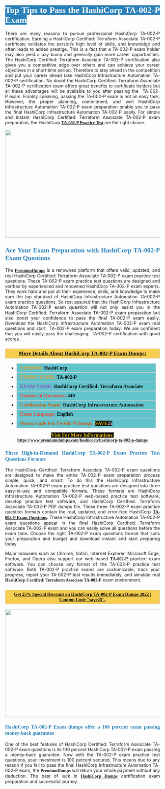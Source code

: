 <h1 style="text-align: justify;"><span style="color:#ffffff;"><span style="font-family:Georgia,serif;"><strong><span style="background-color:#2980b9;">Top Tips to Pass the HashiCorp TA-002-P Exam</span></strong></span></span></h1>

<p style="text-align: justify;">There are many reasons to pursue professional HashiCorp TA-002-P certification. Earning a HashiCorp Certified: Terraform Associate TA-002-P certificate validates the person’s high level of skills, and knowledge and often leads to added prestige. This is a fact that a TA-002-P exam holder may also yield a pay bump and generally gain more career opportunities. The HashiCorp Certified: Terraform Associate TA-002-P certification also gives you a competitive edge over others and can achieve your career objectives in a short time period. Therefore to stay ahead in the competition and put your career ahead take HashiCorp Infrastructure Automation TA-002-P certification. No doubt the HashiCorp Certified: Terraform Associate TA-002-P certification exam offers great benefits to certificate holders but all these advantages will be available to you after passing the  TA-002-P exam. Frankly speaking, passing the TA-002-P exam is not an easy task. However, the proper planning, commitment, and well HashiCorp Infrastructure Automation TA-002-P exam preparation enable you to pass the final HashiCorp Infrastructure Automation TA-002-P easily. For simple and instant HashiCorp Certified: Terraform Associate TA-002-P exam preparation, the HashiCorp <span style="font-family:Georgia,serif;"><strong><a href="https://www.premiumdumps.com/hashicorp/hashicorp-ta-002-p-dumps">TA-002-P Practice Test</a></strong></span> are the right choice.</p>

<p style="text-align: center;"><a href="https://www.premiumdumps.com/hashicorp/hashicorp-ta-002-p-dumps"><img alt="" src="https://i.imgur.com/VJaqCPg.jpeg" style="width: 700px; height: 350px;" /></a></p>

<h2 style="text-align: justify;"><span style="color:#2980b9;"><span style="font-family:Georgia,serif;"><strong>Ace Your Exam Preparation with HashiCorp TA-002-P Exam Questions</strong></span></span></h2>

<p style="text-align: justify;">The <a href="https://www.premiumdumps.com/"><span style="font-size:14px;"><span style="font-family:Georgia,serif;"><strong>PremiumDumps</strong></span></span></a> is a renowned platform that offers valid, updated, and real HashiCorp Certified: Terraform Associate TA-002-P exam practice test questions. These TA-002-P exam practice test questions are designed and verified by experienced and renowned HashiCorp TA-002-P exam experts. They work hard and put all their experience, skills, and knowledge to make sure the top standard of HashiCorp Infrastructure Automation TA-002-P exam practice questions. So rest assured that the HashiCorp Infrastructure Automation TA-002-P <span style="font-size:11.0pt"><span style="line-height:115%"><span calibri="" style="font-family:">exam question</span></span></span> will not only assist you in the HashiCorp Certified: Terraform Associate TA-002-P exam preparation but also boost your confidence to pass the final TA-002-P exam easily. Download the HashiCorp Infrastructure Automation TA-002-P exam real questions and start  TA-002-P exam preparation today. We are confident that you will easily pass the challenging  TA-002-P certification with good scores.</p>

<h3 style="background: #f7ce50; border: 1px solid rgb(204, 204, 204); padding: 5px 10px; text-align: center;"><span style="font-family:Georgia,serif;"><u><u><span style="color:#000000;"><span style="font-size:11pt"><span style="line-height:normal"><b><span style="font-size:13.0pt"><span cambria="">More Details About HashiCorp TA-002-P Exam Dumps:</span></span></b></span></span></span></u></u></span></h3>

<ul>
	<li style="margin:0cm 10pt">
	<div style="background:#61c4cd; border: 1px solid rgb(204, 204, 204); padding: 5px 10px; text-align: justify;"><span style="font-family:Georgia,serif;"><span style="font-size:11pt"><span style="line-height:normal"><b><span style="font-size:12.0pt"><span new="" roman="" times=""><span style="color:#f39c12;">VENDOR:</span> <span style="color:#000000;">HashiCorp</span></span></span></b></span></span></span></div>
	</li>
	<li style="margin:0cm 10pt">
	<div style="background: #61c4cd; border: 1px solid rgb(204, 204, 204); padding: 5px 10px; text-align: justify;"><span style="font-family:Georgia,serif;"><span style="font-size:11pt"><span style="line-height:normal"><b><span style="font-size:12.0pt"><span new="" roman="" times=""><span style="color:#f39c12;">EXAM CCODE:</span> <span style="color:#000000;">TA-002-P</span></span></span></b></span></span></span></div>
	</li>
	<li style="margin:0cm 10pt">
	<div style="background: #61c4cd; border: 1px solid rgb(204, 204, 204); padding: 5px 10px; text-align: justify;"><span style="font-family:Georgia,serif;"><span style="font-size:11pt"><span style="line-height:normal"><b><span style="font-size:12.0pt"><span new="" roman="" times=""><span style="color:#8e44ad;">EXAM NAME:</span> <span style="color:#000000;">HashiCorp Certified: Terraform Associate</span></span></span></b></span></span></span></div>
	</li>
	<li style="margin:0cm 10pt">
	<div style="background: #61c4cd; border: 1px solid rgb(204, 204, 204); padding: 5px 10px;"><span style="font-family:Georgia,serif;"><span style="font-size:11pt"><span style="line-height:normal"><b><span style="font-size:12.0pt"><span new="" roman="" times=""><span style="color:#e74c3c;">Number of Questions:</span><span style="color:#000000;"><span style="color:#f1c40f;"> </span>449</span></span></span></b></span></span></span></div>
	</li>
	<li style="margin:0cm 10pt">
	<div style="background: #61c4cd; border: 1px solid rgb(204, 204, 204); padding: 5px 10px; text-align: justify;"><span style="font-family:Georgia,serif;"><span style="font-size:11pt"><span style="line-height:normal"><b><span style="font-size:12.0pt"><span new="" roman="" times=""><span style="color:#d35400;">Certification Name:</span> HashiCorp Infrastructure Automation</span></span></b></span></span></span></div>
	</li>
	<li style="margin:0cm 10pt">
	<div style="background: #61c4cd; border: 1px solid rgb(204, 204, 204); padding: 5px 10px; text-align: justify;"><span style="font-family:Georgia,serif;"><span style="font-size:11pt"><span style="line-height:normal"><b><span style="font-size:12.0pt"><span new="" roman="" times=""><span style="color:#e74c3c;">Exam Language:</span> <span style="color:#000000;">English</span></span></span></b></span></span></span></div>
	</li>
	<li style="margin:0cm 10pt">
	<div style="background: #61c4cd; border: 1px solid rgb(204, 204, 204); padding: 5px 10px;"><span style="font-family:Georgia,serif;"><span style="font-size:11pt"><span style="line-height:normal"><b><span style="font-size:12.0pt"><span new="" roman="" times=""><span style="color:#d35400;">Promo Code For TA-002-P Dumps:</span><span style="color:#f1c40f;"> <span style="background-color:#000000;">SAVE</span></span><span style="color:#ffffff;"><span style="background-color:#000000;">25</span></span></span></span></b></span></span></span></div>
	</li>
</ul>

<p style="text-align: center;"><span style="font-family:Georgia,serif;"><strong><span style="font-size:16px;"><span style="color:#f1c40f;"><span style="background-color:#000000;">Visit For More InFormations:</span></span></span> <a href="https://www.premiumdumps.com/hashicorp/hashicorp-ta-002-p-dumps">https://www.premiumdumps.com/hashicorp/hashicorp-ta-002-p-dumps</a></strong></span></p>

<h3 style="text-align: justify;"><span style="color:#2980b9;"><span style="font-family:Georgia,serif;"><strong><strong><strong>Three High-in-Demand HashiCorp TA-002-P Exam Practice Test Questions Formats</strong></strong></strong></span></span></h3>

<p style="text-align: justify;">The HashiCorp Certified: Terraform Associate TA-002-P exam questions are designed to make the entire TA-002-P exam preparation process simple, quick, and smart. To do this the HashiCorp Infrastructure Automation TA-002-P exam practice test questions are designed into three easy-to-use and compatible formats. These formats are HashiCorp Infrastructure Automation TA-002-P web-based practice test software, desktop practice test software, and HashiCorp Certified: Terraform Associate TA-002-P PDF dumps file. These three TA-002-P exam practice question formats contain the real, updated, and error-free HashiCorp <span style="font-family:Georgia,serif;"><strong><a href="https://www.premiumdumps.com/hashicorp/hashicorp-ta-002-p-dumps">TA-002-P Exam Questions</a></strong></span>. These HashiCorp Infrastructure Automation TA-002-P exam questions appear in the final HashiCorp Certified: Terraform Associate TA-002-P exam and you can easily solve all questions before the exam time. Choose the right TA-002-P exam questions format that suits your preparation and budget and download instant and start preparing today.</p>

<p style="text-align: justify;">Major browsers such as Chrome, Safari, Internet Explorer, Microsoft Edge, Firefox, and Opera also support our web-based <span style="font-family:Georgia,serif;"><strong> TA-002-P</strong></span> practice exam software. You can choose any format of the TA-002-P practice test software. Both TA-002-P practice exams are customizable, track your progress, report your TA-002-P test results immediately, and simulate real <span style="font-family:Georgia,serif;"><strong>HashiCorp Certified: Terraform Associate TA-002-P</strong></span> exam environment.</p>

<h3 style="background: rgb(247, 206, 80); border: 1px solid rgb(204, 204, 204); padding: 5px 10px; text-align: center;"><span style="font-family:Georgia,serif;"><u><span style="color:#000000;"><span style="font-size:11pt;"><span style="line-height:normal;"><b><span cambria="">Get 25% Special Discount on HashiCorp TA-002-P Exam Dumps 2022 | Coupon Code "save25".</span></b></span></span></span></u></span></h3>

<p style="text-align: center;"><strong><a href="https://www.premiumdumps.com/hashicorp/hashicorp-ta-002-p-dumps"><img alt="" src="https://i.imgur.com/F18GQwv.jpeg" style="width: 700px; height: 350px;" /></a></strong></p>

<h3 style="text-align: justify;"><span style="color:#2980b9;"><span style="font-family:Georgia,serif;"><strong><strong><strong>HashiCorp TA-002-P Exam dumps offer a 100 percent exam passing money-back guarantee</strong></strong></strong></span></span></h3>

<p style="text-align: justify;">One of the best features of HashiCorp Certified: Terraform Associate TA-002-P exam questions is its 100 percent HashiCorp TA-002-P exam passing a money-back guarantee. Now with the TA-002-P exam practice test questions, your investment is 100 percent secured. This means due to any reason if you fail to pass the final HashiCorp Infrastructure Automation TA-002-P exam, the <span style="font-size:14px;"><span style="font-family:Georgia,serif;"><strong>PremiumDumps</strong></span></span> will return your whole payment without any deduction. The best of luck in <a href="https://www.premiumdumps.com/hashicorp-exam-dumps"><span style="font-family:Georgia,serif;"><strong>HashiCorp Dumps</strong></span></a> certification exam preparation and successful journey.</p>
